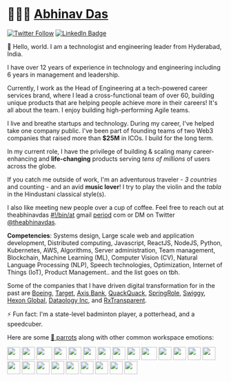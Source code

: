 # 👨🏻‍💻 [Abhinav Das](https://idontownadomain.ssh)

[![Twitter Follow](https://img.shields.io/twitter/follow/theabhinavdas?style=social)](https://twitter.com/intent/follow?screen_name=theabhinavdas)
[![LinkedIn Badge](https://img.shields.io/badge/-LinkedIn-blue?style=social&logo=Linkedin&logoColor=blue&link=https://www.linkedin.com/in/theabhinavdas/)](https://www.linkedin.com/in/theabhinavdas/)

:wave: Hello, world. I am a technologist and engineering leader from Hyderabad, India.

I have over 12 years of experience in technology and engineering including 6 years in management and leadership.

Currently, I work as the Head of Engineering at a tech-powered career services brand, where I lead a cross-functional team of over 60, building unique products that are helping people achieve more in their careers! It's all about the team. I enjoy building high-performing Agile teams.

I live and breathe startups and technology. During my career, I've helped take one company public. I've been part of founding teams of two Web3 companies that raised more than **$25M** in ICOs. I build for the long term.

In my current role, I have the privilege of building & scaling many career-enhancing and **life-changing** products serving _tens of millions_ of users across the globe.

If you catch me outside of work, I'm an adventurous traveler - _3 countries_ and counting - and an avid **music lover**! I try to play the violin and the _tabla_ in the Hindustani classical style(s).

I also like meeting new people over a cup of coffee. Feel free to reach out at theabhinavdas [#!/bin/at](https://replace%40with%40the%40at%40symbol) gmail [period](https://a%40full%40stop%40duh) com or DM on Twitter [@theabhinavdas](https://twitter.com/theabhinavdas).

**Competencies**: Systems design, Large scale web and application development, Distributed computing, Javascript, ReactJS, NodeJS, Python, Kubernetes, AWS, Algorithms, Server administration, Team management, Blockchain, Machine Learning (ML), Computer Vision (CV), Natural Language Processing (NLP), Speech technologies, Optimization, Internet of Things (IoT), Product Management.. and the list goes on tbh.

Some of the companies that I have driven digital transformation for in the past are [Boeing](https://www.boeing.com/), [Target](https://www.target.com/), [Axis Bank](https://www.axisbank.com/), [QuackQuack](https://quackquack.in), [SpringRole](https://springrole.com), [Swiggy](https://swiggy.com), [Hexon Global](https://hexonglobal.com), [Dataology Inc](https://dataology.com), and [RxTransparent](https://rxtransparent.com).

⚡️ Fun fact: I'm a state-level badminton player, a potterhead, and a speedcuber.

Here are some [🦜 parrots](https://cultofthepartyparrot.com) along with other common workspace emotions:

<div>
    <img src="https://cultofthepartyparrot.com/parrots/hd/githubparrot.gif" width="30" height="30"/>
    <img src="https://cultofthepartyparrot.com/flags/hd/indiaparrot.gif" width="30" height="30"/>
    <img src="https://cultofthepartyparrot.com/parrots/asyncparrot.gif" width="36" height="30"/>
    <img src="https://emojis.slackmojis.com/emojis/images/1643514559/5584/deployparrot.gif" width="30" height="30"/>
    <img src="https://emojis.slackmojis.com/emojis/images/1643515192/12068/mild-panic-intensifies.gif" width="30" height="30"/>
    <img src="https://cultofthepartyparrot.com/parrots/hd/jumpingparrot.gif" width="30" height="30"/>
    <img src="https://cultofthepartyparrot.com/parrots/hd/opensourceparrot.gif" width="30" height="30"/>
    <img src="https://cultofthepartyparrot.com/parrots/hd/hypnoparrotlight.gif" width="30" height="30"/>
    <img src="https://emojis.slackmojis.com/emojis/images/1643514897/9116/excuseme.gif" width="30" height="30"/>
    <img src="https://cultofthepartyparrot.com/parrots/fixparrot.gif" width="36" height="30"/>
    <img src="https://cultofthepartyparrot.com/parrots/hd/laptop_parrot.gif" width="30" height="30"/>
    <img src="https://cultofthepartyparrot.com/parrots/hd/spinningparrot.gif" width="30" height="30"/>
    <img src="https://emojis.slackmojis.com/emojis/images/1653892844/59427/gull_scream.gif" width="30" height="30"/>
    <img src="https://cultofthepartyparrot.com/parrots/hd/meldparrot.gif" width="30" height="30"/>
    <img src="https://cultofthepartyparrot.com/parrots/slomoparrot.gif" width="30" height="30"/>
    <img src="https://emojis.slackmojis.com/emojis/images/1643514981/10080/headbanging_parrot.gif" width="30" height="30"/>
    <img src="https://cultofthepartyparrot.com/parrots/hd/stableparrot.gif" width="30" height="30"/>
    <img src="https://emojis.slackmojis.com/emojis/images/1643514558/5570/confused_dog.gif" width="30" height="30"/>
    <img src="https://cultofthepartyparrot.com/parrots/hd/pirateparrot.gif" width="30" height="30"/>
    <img src="https://cultofthepartyparrot.com/parrots/hd/footballparrot.gif" width="30" height="30"/>
    <img src="https://emojis.slackmojis.com/emojis/images/1643514843/8558/coffin_dance.gif" width="30" height="30"/>
    <img src="https://cultofthepartyparrot.com/parrots/hd/hypnoparrotdark.gif" width="30" height="30"/>
    <img src="https://cultofthepartyparrot.com/parrots/hd/mustacheparrot.gif" width="30" height="30"/>
</div>
